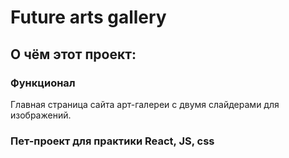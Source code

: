 # Future arts gallery
## О чём этот проект:
### Функционал
Главная страница сайта арт-галереи с двумя слайдерами для изображений.

### Пет-проект для практики React, JS, css